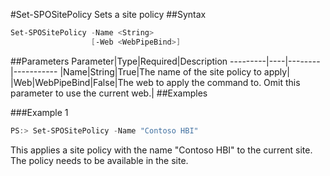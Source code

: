 #Set-SPOSitePolicy
Sets a site policy
##Syntax
```powershell
Set-SPOSitePolicy -Name <String>
                  [-Web <WebPipeBind>]
```


##Parameters
Parameter|Type|Required|Description
---------|----|--------|-----------
|Name|String|True|The name of the site policy to apply|
|Web|WebPipeBind|False|The web to apply the command to. Omit this parameter to use the current web.|
##Examples

###Example 1
```powershell
PS:> Set-SPOSitePolicy -Name "Contoso HBI"
```
This applies a site policy with the name "Contoso HBI" to the current site. The policy needs to be available in the site.
